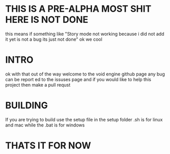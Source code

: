 # THIS IS A PRE-ALPHA MOST SHIT HERE IS NOT DONE
this means if something like "Story mode not working because i did not add it yet is not a bug its just not done" ok we cool
# INTRO
ok with that out of the way welcome to the void engine github page any bug can be report ed to the issuses page and if you would like to help this project then make a pull requst
# BUILDING
If you are trying to build use the setup file in the setup folder .sh is for linux and mac while the .bat is  for windows
# THATS IT FOR NOW
